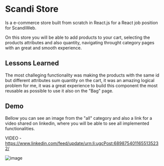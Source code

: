 # Scandi Store

Is a e-commerce store built from scratch in React.js for a React job position for ScandiWeb.

On this store you will be able to add products to your cart, selecting the products attributes and also quantity, navigating throught category pages with an great and smooth experience.

## Lessons Learned

The most challeging functionality was making the products with the same id but different attributes sum quantity on the cart, it was an amazing logical problem for me, it was a great experience to build this component the most reusable as possible to use it also on the "Bag" page.

## Demo

Bellow you can see an image from the "all" category and also a link for a video shared on linkedin, where you will be able to see all implemented functionalities.

VIDEO - https://www.linkedin.com/feed/update/urn:li:ugcPost:6898754011655135232/

![image](https://drive.google.com/uc?export=view&id=1752ykxQyGkuGL9oqbFPZi6IzpyEeVNUn)
